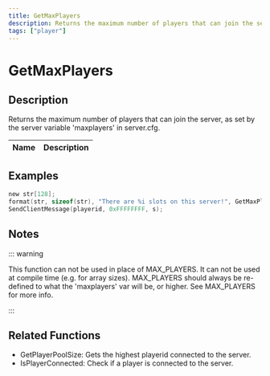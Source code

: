 ```yaml
---
title: GetMaxPlayers
description: Returns the maximum number of players that can join the server, as set by the server variable 'maxplayers' in server.
tags: ["player"]
---
```


# GetMaxPlayers

<TagLinks />

## Description

Returns the maximum number of players that can join the server, as set by the server variable 'maxplayers' in server.cfg.

| Name | Description |
| ---- | ----------- |


## Examples

```c
new str[128];
format(str, sizeof(str), "There are %i slots on this server!", GetMaxPlayers());
SendClientMessage(playerid, 0xFFFFFFFF, s);
```

## Notes

::: warning

This function can not be used in place of MAX_PLAYERS. It can not be used at compile time (e.g. for array sizes). MAX_PLAYERS should always be re-defined to what the 'maxplayers' var will be, or higher. See MAX_PLAYERS for more info.

:::

## Related Functions

- GetPlayerPoolSize: Gets the highest playerid connected to the server.
- IsPlayerConnected: Check if a player is connected to the server.
